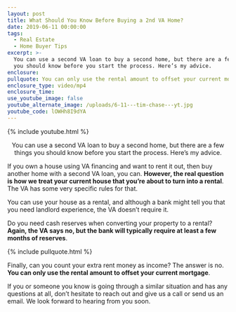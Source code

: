 ```yaml
---
layout: post
title: What Should You Know Before Buying a 2nd VA Home?
date: 2019-06-11 00:00:00
tags:
  - Real Estate
  - Home Buyer Tips
excerpt: >-
  You can use a second VA loan to buy a second home, but there are a few things
  you should know before you start the process. Here’s my advice.
enclosure:
pullquote: You can only use the rental amount to offset your current mortgage.
enclosure_type: video/mp4
enclosure_time:
use_youtube_image: false
youtube_alternate_image: /uploads/6-11---tim-chase---yt.jpg
youtube_code: lOWHh8I9dYA
---
```


{% include youtube.html %}

<center>You can use a second VA loan to buy a second home, but there are a few things you should know before you start the process. Here’s my advice.</center>

If you own a house using VA financing and want to rent it out, then buy another home with a second VA loan, you can. **However, the real question is how we treat your current house that you’re about to turn into a rental**. The VA has some very specific rules for that.

You can use your house as a rental, and although a bank might tell you that you need landlord experience, the VA doesn’t require it.

Do you need cash reserves when converting your property to a rental? **Again, the VA says no, but the bank will typically require at least a few months of reserves**.

{% include pullquote.html %}

Finally, can you count your extra rent money as income? The answer is no. **You can only use the rental amount to offset your current mortgage**.

If you or someone you know is going through a similar situation and has any questions at all, don’t hesitate to reach out and give us a call or send us an email. We look forward to hearing from you soon.